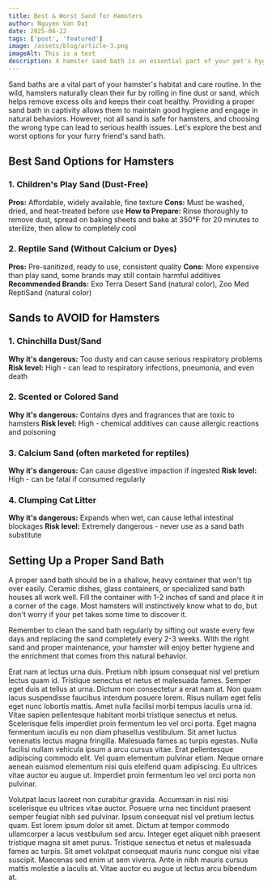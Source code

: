 ```yaml
---
title: Best & Worst Sand for Hamsters
author: Nguyen Van Dat
date: 2025-06-22
tags: ['post', 'featured']
image: /assets/blog/article-3.png
imageAlt: This is a test
description: A hamster sand bath is an essential part of your pet's hygiene routine. Discover which sands are safe for your hamster and which ones to avoid at all costs.
---
```


Sand baths are a vital part of your hamster's habitat and care routine. In the wild, hamsters naturally clean their fur by rolling in fine dust or sand, which helps remove excess oils and keeps their coat healthy. Providing a proper sand bath in captivity allows them to maintain good hygiene and engage in natural behaviors. However, not all sand is safe for hamsters, and choosing the wrong type can lead to serious health issues. Let's explore the best and worst options for your furry friend's sand bath.

## Best Sand Options for Hamsters

### 1. Children's Play Sand (Dust-Free)
**Pros:** Affordable, widely available, fine texture
**Cons:** Must be washed, dried, and heat-treated before use
**How to Prepare:** Rinse thoroughly to remove dust, spread on baking sheets and bake at 350°F for 20 minutes to sterilize, then allow to completely cool

### 2. Reptile Sand (Without Calcium or Dyes)
**Pros:** Pre-sanitized, ready to use, consistent quality
**Cons:** More expensive than play sand, some brands may still contain harmful additives
**Recommended Brands:** Exo Terra Desert Sand (natural color), Zoo Med ReptiSand (natural color)

## Sands to AVOID for Hamsters

### 1. Chinchilla Dust/Sand
**Why it's dangerous:** Too dusty and can cause serious respiratory problems
**Risk level:** High - can lead to respiratory infections, pneumonia, and even death

### 2. Scented or Colored Sand
**Why it's dangerous:** Contains dyes and fragrances that are toxic to hamsters
**Risk level:** High - chemical additives can cause allergic reactions and poisoning

### 3. Calcium Sand (often marketed for reptiles)
**Why it's dangerous:** Can cause digestive impaction if ingested
**Risk level:** High - can be fatal if consumed regularly

### 4. Clumping Cat Litter
**Why it's dangerous:** Expands when wet, can cause lethal intestinal blockages
**Risk level:** Extremely dangerous - never use as a sand bath substitute

## Setting Up a Proper Sand Bath

A proper sand bath should be in a shallow, heavy container that won't tip over easily. Ceramic dishes, glass containers, or specialized sand bath houses all work well. Fill the container with 1-2 inches of sand and place it in a corner of the cage. Most hamsters will instinctively know what to do, but don't worry if your pet takes some time to discover it.

Remember to clean the sand bath regularly by sifting out waste every few days and replacing the sand completely every 2-3 weeks. With the right sand and proper maintenance, your hamster will enjoy better hygiene and the enrichment that comes from this natural behavior.

Erat nam at lectus urna duis. Pretium nibh ipsum consequat nisl vel pretium lectus quam id. Tristique senectus et netus et malesuada fames. Semper eget duis at tellus at urna. Dictum non consectetur a erat nam at. Non quam lacus suspendisse faucibus interdum posuere lorem. Risus nullam eget felis eget nunc lobortis mattis. Amet nulla facilisi morbi tempus iaculis urna id. Vitae sapien pellentesque habitant morbi tristique senectus et netus. Scelerisque felis imperdiet proin fermentum leo vel orci porta. Eget magna fermentum iaculis eu non diam phasellus vestibulum. Sit amet luctus venenatis lectus magna fringilla. Malesuada fames ac turpis egestas. Nulla facilisi nullam vehicula ipsum a arcu cursus vitae. Erat pellentesque adipiscing commodo elit. Vel quam elementum pulvinar etiam. Neque ornare aenean euismod elementum nisi quis eleifend quam adipiscing. Eu ultrices vitae auctor eu augue ut. Imperdiet proin fermentum leo vel orci porta non pulvinar.

Volutpat lacus laoreet non curabitur gravida. Accumsan in nisl nisi scelerisque eu ultrices vitae auctor. Posuere urna nec tincidunt praesent semper feugiat nibh sed pulvinar. Ipsum consequat nisl vel pretium lectus quam. Est lorem ipsum dolor sit amet. Dictum at tempor commodo ullamcorper a lacus vestibulum sed arcu. Integer eget aliquet nibh praesent tristique magna sit amet purus. Tristique senectus et netus et malesuada fames ac turpis. Sit amet volutpat consequat mauris nunc congue nisi vitae suscipit. Maecenas sed enim ut sem viverra. Ante in nibh mauris cursus mattis molestie a iaculis at. Vitae auctor eu augue ut lectus arcu bibendum at.